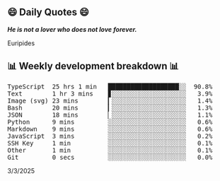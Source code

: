 ## 😄 Daily Quotes 😄

_**He is not a lover who does not love forever.**_

Euripides



## 📊 Weekly development breakdown 📊

<pre>TypeScript  25 hrs 1 min   ███████████████████░░  90.8%
Text        1 hr 3 mins    ▊░░░░░░░░░░░░░░░░░░░░   3.9%
Image (svg) 23 mins        ▎░░░░░░░░░░░░░░░░░░░░   1.4%
Bash        20 mins        ▎░░░░░░░░░░░░░░░░░░░░   1.3%
JSON        18 mins        ▏░░░░░░░░░░░░░░░░░░░░   1.1%
Python      9 mins         ░░░░░░░░░░░░░░░░░░░░░   0.6%
Markdown    9 mins         ░░░░░░░░░░░░░░░░░░░░░   0.6%
JavaScript  3 mins         ░░░░░░░░░░░░░░░░░░░░░   0.2%
SSH Key     1 min          ░░░░░░░░░░░░░░░░░░░░░   0.1%
Other       1 min          ░░░░░░░░░░░░░░░░░░░░░   0.1%
Git         0 secs         ░░░░░░░░░░░░░░░░░░░░░   0.0%</pre>

3/3/2025